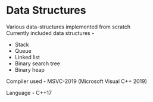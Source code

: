 # Data Structures
Various data-structures implemented from scratch<br> 
Currently included data structures - <br>
<ul>
  <li>Stack</li>
  <li>Queue</li>
  <li>Linked list</li>
  <li>Binary search tree</li>
  <li>Binary heap</li>
</ul>

Compiler used - MSVC-2019 (Microsoft Visual C++ 2019)

Language - C++17
